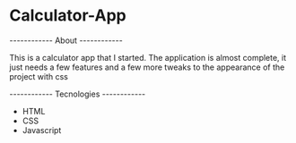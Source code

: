 # Calculator-App

------------ About ------------

This is a calculator app that I started. The application is almost complete, it just needs a few features and a few more tweaks to the appearance of the project with css

------------ Tecnologies ------------
* HTML
* CSS
* Javascript
